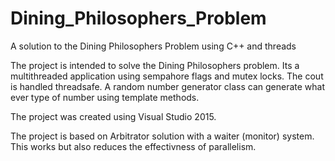 # Dining_Philosophers_Problem
A solution to the Dining Philosophers Problem using C++ and threads

The project is intended to solve the Dining Philosophers problem. Its a multithreaded application using sempahore flags and mutex locks.
The cout is handled threadsafe. A random number generator class can generate what ever type of number using template methods.

The project was created using Visual Studio 2015.

The project is based on Arbitrator solution with a waiter (monitor) system. This works but also reduces the effectivness of parallelism. 
